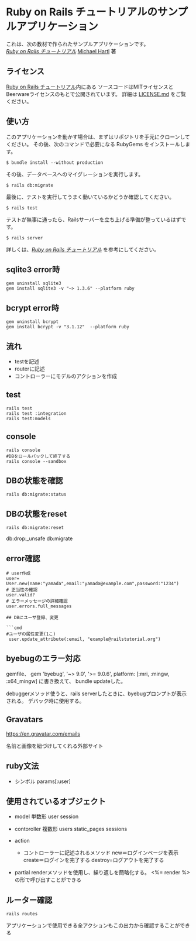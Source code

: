 # Ruby on Rails チュートリアルのサンプルアプリケーション

これは、次の教材で作られたサンプルアプリケーションです。   
[*Ruby on Rails チュートリアル*](https://railstutorial.jp/)
[Michael Hartl](http://www.michaelhartl.com/) 著

## ライセンス

[Ruby on Rails チュートリアル](https://railstutorial.jp/)内にある
ソースコードはMITライセンスとBeerwareライセンスのもとで公開されています。
詳細は [LICENSE.md](LICENSE.md) をご覧ください。

## 使い方

このアプリケーションを動かす場合は、まずはリポジトリを手元にクローンしてください。
その後、次のコマンドで必要になる RubyGems をインストールします。

```
$ bundle install --without production
```

その後、データベースへのマイグレーションを実行します。

```
$ rails db:migrate
```

最後に、テストを実行してうまく動いているかどうか確認してください。

```
$ rails test
```

テストが無事に通ったら、Railsサーバーを立ち上げる準備が整っているはずです。

```
$ rails server
```

詳しくは、[*Ruby on Rails チュートリアル*](https://railstutorial.jp/)
を参考にしてください。


## sqlite3 error時


```
gem uninstall sqlite3
gem install sqlite3 -v "~> 1.3.6" --platform ruby 
```


## bcrypt error時
```
gem uninstall bcrypt
gem install bcrypt -v "3.1.12"  --platform ruby

```

## 流れ

- testを記述
- routerに記述
- コントローラーにモデルのアクションを作成

## test

```
rails test
rails test :integration
rails test:models

```

## console

```
rails console
#DBをロールバックして終了する
rails console --sandbox
```

## DBの状態を確認

```
rails db:migrate:status
```


## DBの状態をreset

```
rails db:migrate:reset
```

db:drop:_unsafe
db:migrate


## error確認

```
# user作成
user= User.new(name:"yamada",email:"yamada@example.com",password:"1234")
# 正当性の確認
user.valid?
# エラーメッセージの詳細確認
user.errors.full_messages

## DBにユーザ登録、変更

```cmd
#ユーザの属性変更(1こ)
 user.update_attribute(:email, "example@railstutorial.org")  
```

## byebugのエラー対応

gemfile、
 gem 'byebug', '~> 9.0', '>= 9.0.6', platform: [:mri, :mingw, :x64_mingw]
 に書き換えて、
bundle updateした。

debuggerメソッド使うと、rails serverしたときに、byebugプロンプトが表示される。
デバック時に使用する。

## Gravatars

https://en.gravatar.com/emails

名前と画像を紐づけしてくれる外部サイト


## ruby文法

- シンボル
params[:user]

## 使用されているオブジェクト

- model
単数形
user
session


- contoroller
複数形
users
static_pages
sessions

- action
    - コントローラーに記述されるメソッド
new＝ログインページを表示
create＝ログインを完了する
destroy=ログアウトを完了する

- partial
renderメソッドを使用し、繰り返しを簡略化する。
<%= render %>の形で呼び出すことができる

## ルーター確認

```
rails routes
```

アプリケーションで使用できる全アクションもこの出力から確認することができる